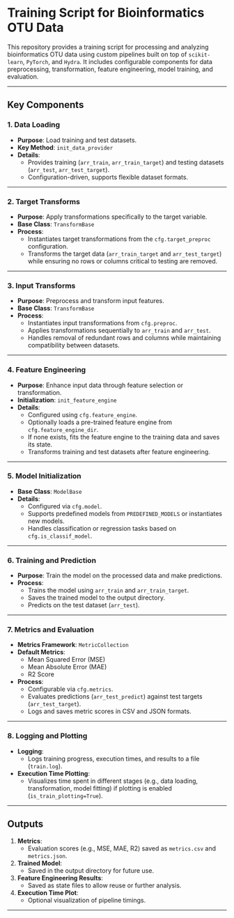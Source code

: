 # **Training Script for Bioinformatics OTU Data**

This repository provides a training script for processing and analyzing bioinformatics OTU data using custom pipelines built on top of `scikit-learn`, `PyTorch`, and `Hydra`. It includes configurable components for data preprocessing, transformation, feature engineering, model training, and evaluation.

---

## **Key Components**

### **1. Data Loading**
- **Purpose**: Load training and test datasets.
- **Key Method**: `init_data_provider`
- **Details**:
  - Provides training (`arr_train`, `arr_train_target`) and testing datasets (`arr_test`, `arr_test_target`).
  - Configuration-driven, supports flexible dataset formats.

---

### **2. Target Transforms**
- **Purpose**: Apply transformations specifically to the target variable.
- **Base Class**: `TransformBase`
- **Process**:
  - Instantiates target transformations from the `cfg.target_preproc` configuration.
  - Transforms the target data (`arr_train_target` and `arr_test_target`) while ensuring no rows or columns critical to testing are removed.

---

### **3. Input Transforms**
- **Purpose**: Preprocess and transform input features.
- **Base Class**: `TransformBase`
- **Process**:
  - Instantiates input transformations from `cfg.preproc`.
  - Applies transformations sequentially to `arr_train` and `arr_test`.
  - Handles removal of redundant rows and columns while maintaining compatibility between datasets.

---

### **4. Feature Engineering**
- **Purpose**: Enhance input data through feature selection or transformation.
- **Initialization**: `init_feature_engine`
- **Details**:
  - Configured using `cfg.feature_engine`.
  - Optionally loads a pre-trained feature engine from `cfg.feature_engine_dir`.
  - If none exists, fits the feature engine to the training data and saves its state.
  - Transforms training and test datasets after feature engineering.

---

### **5. Model Initialization**
- **Base Class**: `ModelBase`
- **Details**:
  - Configured via `cfg.model`.
  - Supports predefined models from `PREDEFINED_MODELS` or instantiates new models.
  - Handles classification or regression tasks based on `cfg.is_classif_model`.

---

### **6. Training and Prediction**
- **Purpose**: Train the model on the processed data and make predictions.
- **Process**:
  - Trains the model using `arr_train` and `arr_train_target`.
  - Saves the trained model to the output directory.
  - Predicts on the test dataset (`arr_test`).

---

### **7. Metrics and Evaluation**
- **Metrics Framework**: `MetricCollection`
- **Default Metrics**:
  - Mean Squared Error (MSE)
  - Mean Absolute Error (MAE)
  - R2 Score
- **Process**:
  - Configurable via `cfg.metrics`.
  - Evaluates predictions (`arr_test_predict`) against test targets (`arr_test_target`).
  - Logs and saves metric scores in CSV and JSON formats.

---

### **8. Logging and Plotting**
- **Logging**:
  - Logs training progress, execution times, and results to a file (`train.log`).
- **Execution Time Plotting**:
  - Visualizes time spent in different stages (e.g., data loading, transformation, model fitting) if plotting is enabled (`is_train_plotting=True`).

---

## **Outputs**
1. **Metrics**:
   - Evaluation scores (e.g., MSE, MAE, R2) saved as `metrics.csv` and `metrics.json`.
2. **Trained Model**:
   - Saved in the output directory for future use.
3. **Feature Engineering Results**:
   - Saved as state files to allow reuse or further analysis.
4. **Execution Time Plot**:
   - Optional visualization of pipeline timings.

---


